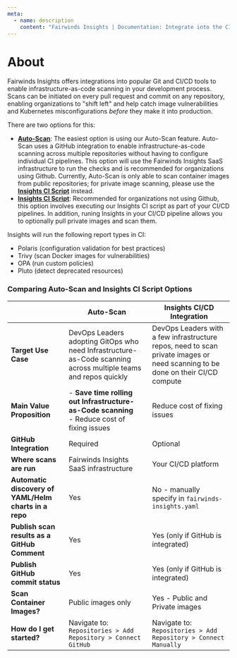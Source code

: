 ```yaml
---
meta:
  - name: description
    content: "Fairwinds Insights | Documentation: Integrate into the CI process for infrastructure-as-code, helping spot issues before they make it into production"
---
```

# About
Fairwinds Insights offers integrations into popular Git and CI/CD tools to enable infrastructure-as-code scanning in your development process. Scans can be initiated on every pull request and commit on any repository, enabling organizations to "shift left" and help catch image vulnerabilities and Kubernetes misconfigurations _before_ they make it into production.

There are two options for this:
- [**Auto-Scan**](/installation/ci/autoscan): The easiest option is using our Auto-Scan feature. Auto-Scan uses a GitHub integration to enable infrastructure-as-code scanning across multiple repositories without having to configure individual CI pipelines. This option will use the Fairwinds Insights SaaS infrastructure to run the checks and is recommended for organizations using Github. Currently, Auto-Scan is only able to scan container images from public repositories; for private image scanning, please use the [**Insights CI Script**](/installation/ci/insights-ci-script) instead.
- [**Insights CI Script**](/installation/ci/insights-ci-script): Recommended for organizations not using Github, this option involves executing our Insights CI script as part of your CI/CD pipelines. In addition, runing Insights in your CI/CD pipeline allows you to optionally pull private images and scan them.

Insights will run the following report types in CI:
* Polaris (configuration validation for best practices)
* Trivy (scan Docker images for vulnerabilities)
* OPA (run custom policies)
* Pluto (detect deprecated resources)

### Comparing Auto-Scan and Insights CI Script Options
|                                                       | **Auto-Scan**                                                                                                    | **Insights CI/CD Integration**                                                                                                   |
| ----------------------------------------------------- | ---------------------------------------------------------------------------------------------------------------- | -------------------------------------------------------------------------------------------------------------------------------- |
| **Target Use Case**                                   | DevOps Leaders adopting GitOps who need Infrastructure-as-Code scanning across multiple teams and repos quickly | DevOps Leaders with a few infrastructure repos, need to scan private images or need scanning to be done on their CI/CD compute |
| **Main Value Proposition**                            | - **Save time rolling out Infrastructure-as-Code scanning**<br />- Reduce cost of fixing issues                      | Reduce cost of fixing issues                                                                                                     |
| **GitHub Integration**                                | Required                                                                                                         | Optional                                                                                                                         |
| **Where scans are run**                               | Fairwinds Insights SaaS infrastructure                                                                           | Your CI/CD platform                                                                                                              |
| **Automatic discovery of YAML/Helm charts in a repo** | Yes                                                                                                              | No - manually specify in `fairwinds-insights.yaml`                                                                               |
| **Publish scan results as a GitHub Comment**          | Yes                                                                                                              | Yes (only if GitHub is integrated)                                                                                         |
| **Publish GitHub commit status**                      | Yes                                                                                                              | Yes (only if GitHub is integrated)                                                                                         |
| **Scan Container Images?**                               | Public images only                                                                                                      | Yes - Public and Private images                                                                                                                     |
| **How do I get started?**                             | Navigate to: `Repositories > Add Repository > Connect GitHub`                                              | Navigate to: `Repositories > Add Repository > Connect Manually`
